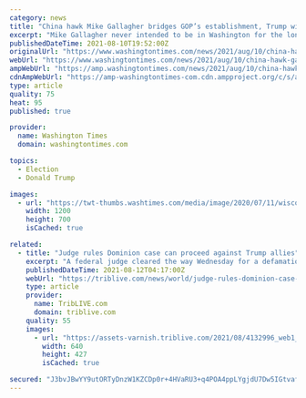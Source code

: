 ```yaml
---
category: news
title: "China hawk Mike Gallagher bridges GOP’s establishment, Trump wings"
excerpt: "Mike Gallagher never intended to be in Washington for the long haul. Since being elected in 2016, the Wisconsin Republican has advocated for congressional reforms such as term limits and lobbying restrictions for officeholders."
publishedDateTime: 2021-08-10T19:52:00Z
originalUrl: "https://www.washingtontimes.com/news/2021/aug/10/china-hawk-gallagher-bridges-gops-establishment-tr/"
webUrl: "https://www.washingtontimes.com/news/2021/aug/10/china-hawk-gallagher-bridges-gops-establishment-tr/"
ampWebUrl: "https://amp.washingtontimes.com/news/2021/aug/10/china-hawk-gallagher-bridges-gops-establishment-tr/"
cdnAmpWebUrl: "https://amp-washingtontimes-com.cdn.ampproject.org/c/s/amp.washingtontimes.com/news/2021/aug/10/china-hawk-gallagher-bridges-gops-establishment-tr/"
type: article
quality: 75
heat: 95
published: true

provider:
  name: Washington Times
  domain: washingtontimes.com

topics:
  - Election
  - Donald Trump

images:
  - url: "https://twt-thumbs.washtimes.com/media/image/2020/07/11/wisconsin_republicans_99295_c0-99-3045-1875_s1200x700.jpg?6dd222043ace9bd30a2cfe94c2947fd8a83f4703"
    width: 1200
    height: 700
    isCached: true

related:
  - title: "Judge rules Dominion case can proceed against Trump allies"
    excerpt: "A federal judge cleared the way Wednesday for a defamation case by Dominion Voting Systems to proceed against Sidney Powell, Rudy Giuliani and Mike Lindell, allies of former President Donald Trump who had all falsely accused the company of rigging the 2020 presidential election."
    publishedDateTime: 2021-08-12T04:17:00Z
    webUrl: "https://triblive.com/news/world/judge-rules-dominion-case-can-proceed-against-trump-allies/"
    type: article
    provider:
      name: TribLIVE.com
      domain: triblive.com
    quality: 55
    images:
      - url: "https://assets-varnish.triblive.com/2021/08/4132996_web1_AP21224094742831.jpg"
        width: 640
        height: 427
        isCached: true

secured: "J3bvJBwYY9utORTyDnzW1KZCDp0r+4HVaRU3+q4POA4ppLYgjdU7Dw5IGtvafDMkWisx+NpMRBlFayWsOimLtuLXu0bYo8dTNVg0PjqT8UaC7qrGB43HTgfeToG+1Dgmii4YUwU56yPWxAz+c8M8ySZ6oDbTC6ANHprpcAfo9TRSQiqnf15bc1sy0giGg/yK2/tX/Z7/g4/FAInmVh20oYRkgNqiBiMelw1XL90GjBiKR474bn5F5dfeYKSK2HRd1VxQtVwUhiEbNJXeYiYCZAOQ7VvI7AeLB9GfS4njtVojOSx1SrlcxbVuXlP6A6BaSVYVbZIJ+7z6sjFHSh1JO6iNUxoXffXhI/1ElNlKl0A=;rDfCFLOYoWzSBI+3ED7YKQ=="
---
```


